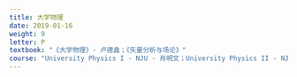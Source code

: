 ```yaml
---
title: 大学物理
date: 2019-01-16
weight: 9
letter: P
textbook: "《大学物理》- 卢德鑫；《矢量分析与场论》"
course: "University Physics I - NJU - 肖明文；University Physics II - NJU - 许望"
---
```

